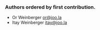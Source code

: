 ### Authors ordered by first contribution.

- Or Weinberger <or@joo.la>
- Itay Weinberger <itay@joo.la>
